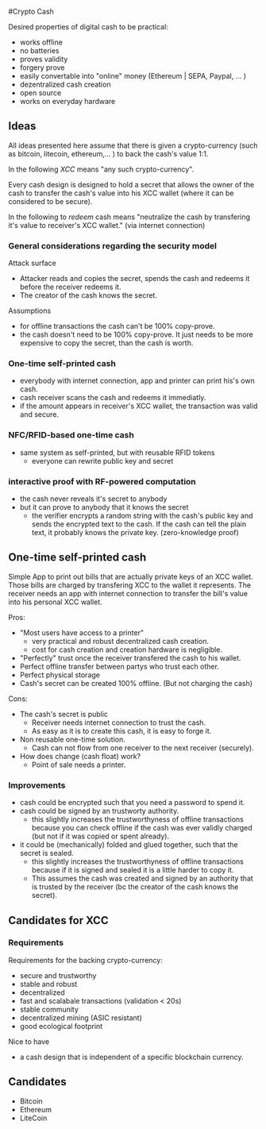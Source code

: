 #Crypto Cash

Desired properties of digital cash to be practical:
- works offline
- no batteries
- proves validity
- forgery prove
- easily convertable into "online" money (Ethereum | SEPA, Paypal, ... )
- dezentralized cash creation  
- open source
- works on everyday hardware


## Ideas 

All ideas presented here assume that there is given a crypto-currency (such as bitcoin, litecoin, ethereum,... ) to back the cash's value 1:1.

In the following _XCC_ means "any such crypto-currency". 

Every cash design is designed to hold a secret that allows the owner of the cash to transfer the cash's value into his XCC wallet (where it can be considered to be secure). 

In the following to _redeem_ cash means "neutralize the cash by transfering it's value to receiver's XCC wallet." (via internet connection)

### General considerations regarding the security model
Attack surface 
- Attacker reads and copies the secret, spends the cash and redeems it before the receiver redeems it.
- The creator of the cash knows the secret.

Assumptions 
- for offline transactions the cash can't be 100% copy-prove.
- the cash doesn't need to be 100% copy-prove. It just needs to be more expensive to copy the secret, than the cash is worth. 

### One-time self-printed cash 
- everybody with internet connection, app and printer can print his's own cash.
- cash receiver scans the cash and redeems it immediatly. 
- if the amount appears in receiver's XCC wallet, the transaction was valid and secure. 

### NFC/RFID-based one-time cash
- same system as self-printed, but with reusable RFID tokens
  - everyone can rewrite public key and secret 


### interactive proof with RF-powered computation 
- the cash never reveals it's secret to anybody
- but it can prove to anybody that it knows the secret
  - the verifier encrypts a random string with the cash's public key and sends the encrypted text to the cash. If the cash can tell the plain text, it probably knows the private key. (zero-knowledge proof) 
  
  
## One-time self-printed cash
Simple App to print out bills that are actually private keys of an XCC wallet.
Those bills are charged by transfering XCC to the wallet it represents.
The receiver needs an app with internet connection to transfer the bill's value into his personal XCC wallet. 

Pros: 
- "Most users have access to a printer"
  - very practical and robust decentralized cash creation.
  - cost for cash creation and creation hardware is negligible. 
- "Perfectly" trust once the receiver transfered the cash to his wallet.
- Perfect offline transfer between partys who trust each other.
- Perfect physical storage
- Cash's secret can be created 100% offline. (But not charging the cash) 

Cons:
- The cash's secret is public 
  - Receiver needs internet connection to trust the cash.
  - As easy as it is to create this cash, it is easy to forge it. 
- Non reusable one-time solution.
  - Cash can not flow from one receiver to the next receiver (securely).
- How does change (cash float) work? 
  - Point of sale needs a printer.
 
### Improvements 
- cash could be encrypted such that you need a password to spend it.
- cash could be signed by an trustworty authority. 
  - this slightly increases the trustworthyness of offline transactions because you can check offline if the cash was ever validly charged (but not if it was copied or spent already). 
- it could be (mechanically) folded and glued together, such that the secret is sealed. 
  - this slightly increases the trustworthyness of offline transactions because if it is signed and sealed it is a little harder to copy it. 
  - This assumes the cash was created and signed by an authority that is trusted by the receiver (bc the creator of the cash knows the secret).

## Candidates for XCC

### Requirements
 Requirements for the backing crypto-currency: 
  - secure and trustworthy
  - stable and robust 
  - decentralized 
  - fast and scalabale transactions (validation < 20s)
  - stable community
  - decentralized mining (ASIC resistant)
  - good ecological footprint


Nice to have 
 - a cash design that is independent of a specific blockchain currency. 

## Candidates 
- Bitcoin
- Ethereum 
- LiteCoin
